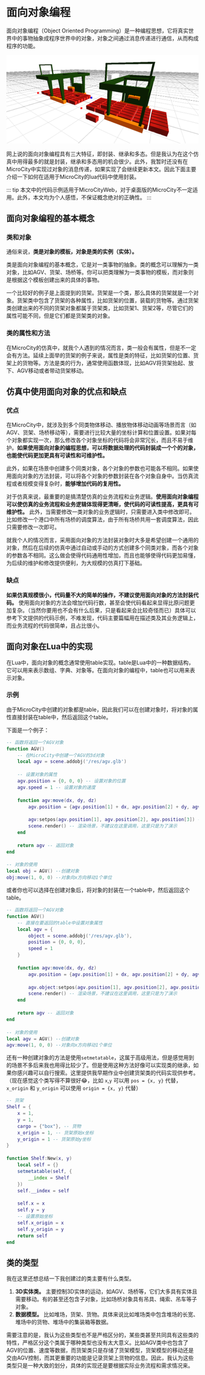 # 面向对象编程

面向对象编程（Object Oriented Programming）是一种编程思想，它将真实世界中的事物抽象成程序世界中的对象，对象之间通过消息传递进行通信，从而构成程序的功能。

![堆场对象](./images/MicroCityWeb/../RMGObjects.png)

网上说的面向对象编程具有三大特征，即封装、继承和多态。但是我认为在这个仿真中用得最多的就是封装，继承和多态用的机会很少。此外，我暂时还没有在MicroCity中实现过对象的消息传递，如果实现了会继续更新本文。因此下面主要介绍一下如何在适用于MicroCity的lua代码中使用封装。

::: tip
本文中的代码示例适用于MicroCityWeb，对于桌面版的MicroCity不一定适用。此外，本文均为个人感悟，不保证概念绝对的正确性。
:::

## 面向对象编程的基本概念
### 类和对象

通俗来说，**类是对象的模板，对象是类的实例（实体）。**

类是面向对象编程的基本概念，它是对一类事物的抽象。类的概念可以理解为一类对象，比如AGV、货架、场桥等。你可以把类理解为一类事物的模板，而对象则是根据这个模板创建出来的具体的事物。

一个比较好的例子是上面提到的货架。货架是一个类，那么具体的货架就是一个对象。货架类中包含了货架的各种属性，比如货架的位置，装载的货物等。通过货架类创建出来的不同的货架对象都属于货架类，比如货架1、货架2等，尽管它们的属性可能不同，但是它们都是货架类的对象。

### 类的属性和方法

在MicroCity的仿真中，就我个人遇到的情况而言，类一般会有属性，但是不一定会有方法。延续上面举的货架的例子来说，属性是类的特征，比如货架的位置、货架上的货物等。方法是类的行为，通常使用函数体现，比如AGV将货架抬起、放下、AGV移动或者带动货架移动。

## 仿真中使用面向对象的优点和缺点
### 优点
在MicroCity中，就涉及到多个同类物体移动、播放物体移动动画等场景而言（如AGV、货架、场桥移动等），需要进行比较大量的坐标计算和位置设置。如果对每个对象都实现一次，那么修改各个对象坐标的代码将会非常冗长，而且不易于维护。**如果使用面向对象的编程思想，可以将数据处理的代码封装成一个个的对象，也能使代码更加更具有可读性和可维护性。**

此外，如果在场景中创建多个同类对象，各个对象的参数也可能各不相同。如果使用面向对象的方法封装，可以将各个对象的参数封装在各个对象自身中。当仿真流程或者规模变得复杂时，**能够增加代码的复用性。**

对于仿真来说，最重要的是搞清楚仿真的业务流程和业务逻辑。**使用面向对象编程可以使仿真的业务流程和业务逻辑体现得更清晰，使代码的可读性提高，更具有可维护性。** 此外，当需要修改一类对象的业务逻辑时，只需要进入类中修改即可。比如修改一个港口中所有场桥的调度算法，由于所有场桥共用一套调度算法，因此只需要修改一次即可。

就我个人的情况而言，采用面向对象的方法封装对象时大多是希望创建一个通用的对象，然后在后续的仿真中通过自动或手动的方式创建多个同类对象，而各个对象的参数各不相同。这么做会使得代码通用性增加，而且也能够使得代码更加易懂，为后续的维护和修改提供便利，为大规模的仿真打下基础。

### 缺点
**如果仿真规模很小，代码量不大的简单的操作，不建议使用面向对象的方法封装代码。** 使用面向对象的方法会增加代码行数，甚至会使代码看起来显得比原问题更加复杂。（当然你要用也不会有什么后果，只是看起来会比较奇怪而已）具体可以参考下文提供的代码示例，不难发现，代码主要篇幅用在描述类及其业务逻辑上，而业务流程的代码很简单，且占比很小。

## 面向对象在Lua中的实现
在Lua中，面向对象的概念通常使用table实现。table是Lua中的一种数据结构，它可以用来表示数组、字典、对象等。在面向对象的编程中，table也可以用来表示对象。

### 示例
由于MicroCity中创建的对象都是table，因此我们可以在创建对象时，将对象的属性直接封装在table中，然后返回这个table。

下面是一个例子：

```lua
-- 函数将返回一个AGV对象
function AGV()
    -- 在MicroCity中创建一个AGV的3d对象
    local agv = scene.addobj('/res/agv.glb')

    -- 设置对象的属性
    agv.position = {0, 0, 0} -- 设置对象的位置
    agv.speed = 1 -- 设置对象的速度

    function agv:move(dx, dy, dz)
        agv.position = {agv.position[1] + dx, agv.position[2] + dy, agv.position[3] + dz} -- 修改对象坐标

        agv:setpos(agv.position[1], agv.position[2], agv.position[3]) -- 设置对象位置
        scene.render() -- 渲染场景，不建议在这里调用，这里只是为了演示
    end

    return agv -- 返回对象
end

-- 对象的使用
local obj = AGV() --创建对象
obj:move(1, 0, 0) --对象向x方向移动1个单位
```

或者你也可以选择在创建对象后，将对象的封装在一个table中，然后返回这个table。

```lua
-- 函数将返回一个AGV对象
function AGV()
    -- 直接在要返回的table中设置对象属性
    local agv = {
        object = scene.addobj('/res/agv.glb'),
        position = {0, 0, 0},
        speed = 1
    }

    function agv:move(dx, dy, dz)
        agv.position = {agv.position[1] + dx, agv.position[2] + dy, agv.position[3] + dz} -- 修改对象坐标

        agv.object:setpos(agv.position[1], agv.position[2], agv.position[3]) -- 设置对象位置
        scene.render() -- 渲染场景，不建议在这里调用，这里只是为了演示
    end

    return agv -- 返回对象
end

-- 对象的使用
local agv = AGV() --创建对象
agv:move(1, 0, 0) --对象向x方向移动1个单位
```

还有一种创建对象的方法是使用`setmetatable`，这属于高级用法，但是感觉用到的场景不多后来我也用得比较少了。但是使用这种方法好像可以实现类的继承，如果你感兴趣可以自行搜索。这里提供我早期作业中创建货架类的代码实现供参考。（现在感觉这个类写得不算很好😂，比如 `x`,`y` 可以用 `pos = {x, y}` 代替，`x_origin` 和 `y_origin` 可以使用 `origin = {x, y}` 代替）

```lua
-- 货架
Shelf = {
    x = 1,
    y = 1,
    cargo = {"box"}, -- 货物
    x_origin = 1, -- 货架原始x坐标
    y_origin = 1 -- 货架原始y坐标
}

function Shelf:New(x, y)
    local self = {}
    setmetatable(self, {
        __index = Shelf
    })
    self.__index = self

    self.x = x
    self.y = y
    -- 设置原始坐标
    self.x_origin = x
    self.y_origin = y
    return self
end
```

## 类的类型
我在这里还想总结一下我创建过的类主要有什么类型。

1. **3D实体类。** 主要控制3D实体的运动，如AGV、场桥等，它们大多具有实体且需要移动。有的甚至还包含子对象，比如场桥对象具有吊具、绳索、吊车等子对象。
2. **数据模型。** 比如堆场，货架、货物。具体来说比如堆场类中包含堆场的长宽、堆场中的货物、堆场中的集装箱等数据。

需要注意的是，我认为这些类型也不是严格区分的，某些类甚至共同具有这些类的特性，严格区分这个类属于哪种类型也没有太大意义。比如AGV类中也包含了AGV的位置、速度等数据，而货架类只是存储了货架模型，货架模型的移动还是交由AGV控制，而其更重要的功能是记录货架上货物的信息。因此，我认为这些类型只是一种大致的划分，具体的实现还是要根据实际业务流程和需求情况来。